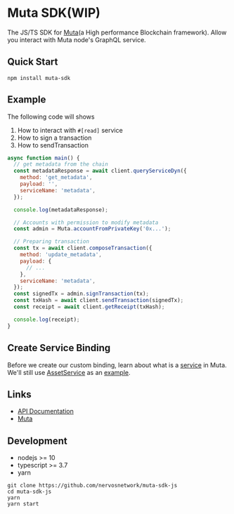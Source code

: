 # Muta SDK(WIP)

The JS/TS SDK for [Muta](https://github.com/nervosnetwork/muta)(a High performance Blockchain framework). Allow you interact with Muta node's GraphQL service.

## Quick Start

```shell
npm install muta-sdk
```

## Example

The following code will shows

1. How to interact with `#[read]` service
2. How to sign a transaction
3. How to sendTransaction

```js
async function main() {
  // get metadata from the chain
  const metadataResponse = await client.queryServiceDyn({
    method: 'get_metadata',
    payload: '',
    serviceName: 'metadata',
  });

  console.log(metadataResponse);

  // Accounts with permission to modify metadata
  const admin = Muta.accountFromPrivateKey('0x...');

  // Preparing transaction
  const tx = await client.composeTransaction({
    method: 'update_metadata',
    payload: {
      // ...
    },
    serviceName: 'metadata',
  });
  const signedTx = admin.signTransaction(tx);
  const txHash = await client.sendTransaction(signedTx);
  const receipt = await client.getReceipt(txHash);

  console.log(receipt);
}
```

## Create Service Binding

Before we create our custom binding, learn about what is a [service](https://github.com/nervosnetwork/muta-docs) in Muta.
We'll still use [AssetService](https://github.com/HuobiGroup/huobi-chain/tree/master/services/asset/src) as an [example](https://github.com/homura/huobi-chain-sdk-js/blob/develop/src/services/AssetService.ts).

## Links

- [API Documentation](https://nervosnetwork.github.io/muta-sdk-js)
- [Muta](https://github.com/nervosnetwork/muta)

## Development

- nodejs >= 10
- typescript >= 3.7
- yarn

```shell
git clone https://github.com/nervosnetwork/muta-sdk-js
cd muta-sdk-js
yarn
yarn start
```
